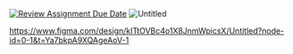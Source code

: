 [![Review Assignment Due Date](https://classroom.github.com/assets/deadline-readme-button-22041afd0340ce965d47ae6ef1cefeee28c7c493a6346c4f15d667ab976d596c.svg)](https://classroom.github.com/a/AY1v0msI)
![Untitled](https://github.com/user-attachments/assets/87a24cbc-9d57-4df1-85fa-ce178c5f98a0)

https://www.figma.com/design/kITtOVBc4o1X8JnmWpicsX/Untitled?node-id=0-1&t=Ya7bkpA9XQAgeAoV-1
